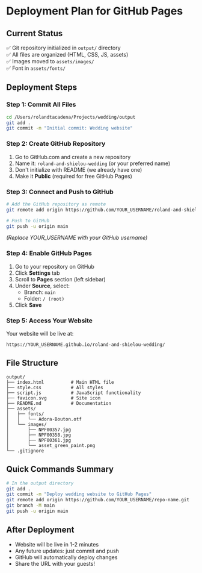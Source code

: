 # Deployment Plan for GitHub Pages

## Current Status
✅ Git repository initialized in `output/` directory  
✅ All files are organized (HTML, CSS, JS, assets)  
✅ Images moved to `assets/images/`  
✅ Font in `assets/fonts/`  

## Deployment Steps

### Step 1: Commit All Files
```bash
cd /Users/rolandtacadena/Projects/wedding/output
git add .
git commit -m "Initial commit: Wedding website"
```

### Step 2: Create GitHub Repository
1. Go to GitHub.com and create a new repository
2. Name it: `roland-and-shielou-wedding` (or your preferred name)
3. Don't initialize with README (we already have one)
4. Make it **Public** (required for free GitHub Pages)

### Step 3: Connect and Push to GitHub
```bash
# Add the GitHub repository as remote
git remote add origin https://github.com/YOUR_USERNAME/roland-and-shielou-wedding.git

# Push to GitHub
git push -u origin main
```

*(Replace YOUR_USERNAME with your GitHub username)*

### Step 4: Enable GitHub Pages
1. Go to your repository on GitHub
2. Click **Settings** tab
3. Scroll to **Pages** section (left sidebar)
4. Under **Source**, select:
   - Branch: `main`
   - Folder: `/ (root)`
5. Click **Save**

### Step 5: Access Your Website
Your website will be live at:
```
https://YOUR_USERNAME.github.io/roland-and-shielou-wedding/
```

## File Structure
```
output/
├── index.html          # Main HTML file
├── style.css           # All styles
├── script.js           # JavaScript functionality
├── favicon.svg         # Site icon
├── README.md           # Documentation
├── assets/
│   ├── fonts/
│   │   └── Adora-Bouton.otf
│   └── images/
│       ├── NPF00357.jpg
│       ├── NPF00358.jpg
│       ├── NPF00361.jpg
│       └── asset_green_paint.png
└── .gitignore
```

## Quick Commands Summary
```bash
# In the output directory
git add .
git commit -m "Deploy wedding website to GitHub Pages"
git remote add origin https://github.com/YOUR_USERNAME/repo-name.git
git branch -M main
git push -u origin main
```

## After Deployment
- Website will be live in 1-2 minutes
- Any future updates: just commit and push
- GitHub will automatically deploy changes
- Share the URL with your guests!

